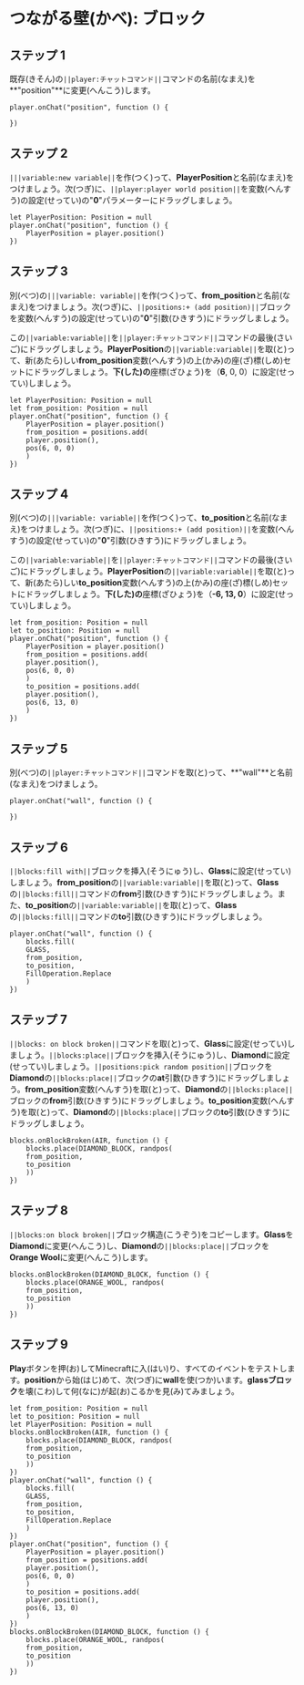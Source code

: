 # つながる壁(かべ): ブロック

## ステップ 1
既存(きそん)の``||player:チャットコマンド||``コマンドの名前(なまえ)を**"position"**に変更(へんこう)します。

```blocks
player.onChat("position", function () { 
     
}) 
```

## ステップ 2
``|||variable:new variable||``を作(つく)って、**PlayerPosition**と名前(なまえ)をつけましょう。次(つぎ)に、``||player:player world position||``を変数(へんすう)の設定(せってい)の"**0**"パラメーターにドラッグしましょう。

```blocks
let PlayerPosition: Position = null 
player.onChat("position", function () { 
    PlayerPosition = player.position() 
}) 
```

## ステップ 3
別(べつ)の``|||variable: variable||``を作(つく)って、**from_position**と名前(なまえ)をつけましょう。次(つぎ)に、``||positions:+ (add position)||``ブロックを変数(へんすう)の設定(せってい)の"**0**"引数(ひきすう)にドラッグしましょう。

この``||variable:variable||``を``||player:チャットコマンド||``コマンドの最後(さいご)にドラッグしましょう。**PlayerPosition**の``||variable:variable||``を取(と)って、新(あたら)しい**from_position**変数(へんすう)の上(かみ)の座(ざ)標(しめ)セットにドラッグしましょう。**下(した)の**座標(ざひょう)を（**6**, 0, 0）に設定(せってい)しましょう。

```blocks
let PlayerPosition: Position = null 
let from_position: Position = null 
player.onChat("position", function () { 
    PlayerPosition = player.position() 
    from_position = positions.add( 
    player.position(), 
    pos(6, 0, 0) 
    ) 
}) 
```

## ステップ 4
別(べつ)の``|||variable: variable||``を作(つく)って、**to_position**と名前(なまえ)をつけましょう。次(つぎ)に、``||positions:+ (add position)||``を変数(へんすう)の設定(せってい)の"**0**"引数(ひきすう)にドラッグしましょう。

この``||variable:variable||``を``||player:チャットコマンド||``コマンドの最後(さいご)にドラッグしましょう。**PlayerPosition**の``||variable:variable||``を取(と)って、新(あたら)しい**to_position**変数(へんすう)の上(かみ)の座(ざ)標(しめ)セットにドラッグしましょう。**下(した)の**座標(ざひょう)を（**-6, 13, 0**）に設定(せってい)しましょう。

```blocks
let from_position: Position = null 
let to_position: Position = null 
player.onChat("position", function () { 
    PlayerPosition = player.position() 
    from_position = positions.add( 
    player.position(), 
    pos(6, 0, 0) 
    ) 
    to_position = positions.add( 
    player.position(), 
    pos(6, 13, 0) 
    ) 
}) 
```

## ステップ 5
別(べつ)の``||player:チャットコマンド||``コマンドを取(と)って、**"wall"**と名前(なまえ)をつけましょう。

```blocks
player.onChat("wall", function () { 
 
}) 
```

## ステップ 6
``||blocks:fill with||``ブロックを挿入(そうにゅう)し、**Glass**に設定(せってい)しましょう。**from_position**の``||variable:variable||``を取(と)って、**Glass**の``||blocks:fill||``コマンドの**from**引数(ひきすう)にドラッグしましょう。また、**to_position**の``||variable:variable||``を取(と)って、**Glass**の``||blocks:fill||``コマンドの**to**引数(ひきすう)にドラッグしましょう。

```blocks
player.onChat("wall", function () { 
    blocks.fill( 
    GLASS, 
    from_position, 
    to_position, 
    FillOperation.Replace 
    ) 
}) 
```

## ステップ 7
``||blocks: on block broken||``コマンドを取(と)って、**Glass**に設定(せってい)しましょう。``||blocks:place||``ブロックを挿入(そうにゅう)し、**Diamond**に設定(せってい)しましょう。``||positions:pick random position||``ブロックを**Diamond**の``||blocks:place||``ブロックの**at**引数(ひきすう)にドラッグしましょう。**from_position**変数(へんすう)を取(と)って、**Diamond**の``||blocks:place||``ブロックの**from**引数(ひきすう)にドラッグしましょう。**to_position**変数(へんすう)を取(と)って、**Diamond**の``||blocks:place||``ブロックの**to**引数(ひきすう)にドラッグしましょう。

```blocks
blocks.onBlockBroken(AIR, function () { 
    blocks.place(DIAMOND_BLOCK, randpos( 
    from_position, 
    to_position 
    )) 
}) 
```

## ステップ 8
``||blocks:on block broken||``ブロック構造(こうぞう)をコピーします。**Glass**を**Diamond**に変更(へんこう)し、**Diamond**の``||blocks:place||``ブロックを**Orange Wool**に変更(へんこう)します。

```blocks
blocks.onBlockBroken(DIAMOND_BLOCK, function () { 
    blocks.place(ORANGE_WOOL, randpos( 
    from_position, 
    to_position 
    )) 
}) 
```

## ステップ 9
**Play**ボタンを押(お)してMinecraftに入(はい)り、すべてのイベントをテストします。**position**から始(はじ)めて、次(つぎ)に**wall**を使(つか)います。**glassブロック**を壊(こわ)して何(なに)が起(お)こるかを見(み)てみましょう。

```blocks
let from_position: Position = null 
let to_position: Position = null 
let PlayerPosition: Position = null 
blocks.onBlockBroken(AIR, function () { 
    blocks.place(DIAMOND_BLOCK, randpos( 
    from_position, 
    to_position 
    )) 
}) 
player.onChat("wall", function () { 
    blocks.fill( 
    GLASS, 
    from_position, 
    to_position, 
    FillOperation.Replace 
    ) 
}) 
player.onChat("position", function () { 
    PlayerPosition = player.position() 
    from_position = positions.add( 
    player.position(), 
    pos(6, 0, 0) 
    ) 
    to_position = positions.add( 
    player.position(), 
    pos(6, 13, 0) 
    ) 
}) 
blocks.onBlockBroken(DIAMOND_BLOCK, function () { 
    blocks.place(ORANGE_WOOL, randpos( 
    from_position, 
    to_position 
    )) 
}) 
```